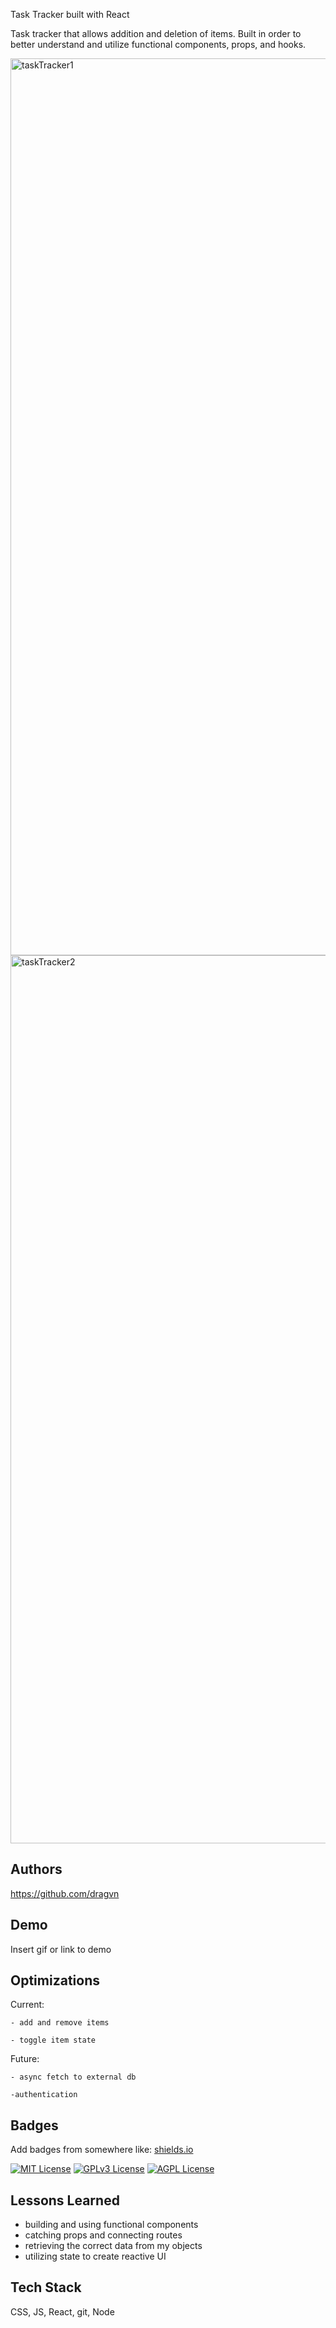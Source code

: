 
Task Tracker built with React

Task tracker that allows addition and deletion of items.  Built in order to better understand and utilize functional components, props, and hooks. 


<img width="1435" alt="taskTracker1" src="https://user-images.githubusercontent.com/98482302/232901070-741f0aec-f89b-44e1-bd3c-fdb3c1005e54.png">

<img width="1421" alt="taskTracker2" src="https://user-images.githubusercontent.com/98482302/232901117-d80bfce1-6dc4-4ace-b698-a9a25090e0af.png">



## Authors

https://github.com/dragvn


## Demo

Insert gif or link to demo


## Optimizations
Current:

    - add and remove items
    
    - toggle item state

Future:

    - async fetch to external db

    -authentication
## Badges

Add badges from somewhere like: [shields.io](https://shields.io/)

[![MIT License](https://img.shields.io/badge/License-MIT-green.svg)](https://choosealicense.com/licenses/mit/)
[![GPLv3 License](https://img.shields.io/badge/License-GPL%20v3-yellow.svg)](https://opensource.org/licenses/)
[![AGPL License](https://img.shields.io/badge/license-AGPL-blue.svg)](http://www.gnu.org/licenses/agpl-3.0)


## Lessons Learned
- building and using functional components
- catching props and connecting routes
- retrieving the correct data from my objects
- utilizing state to create reactive UI
## Tech Stack
CSS, JS, React, git, Node
